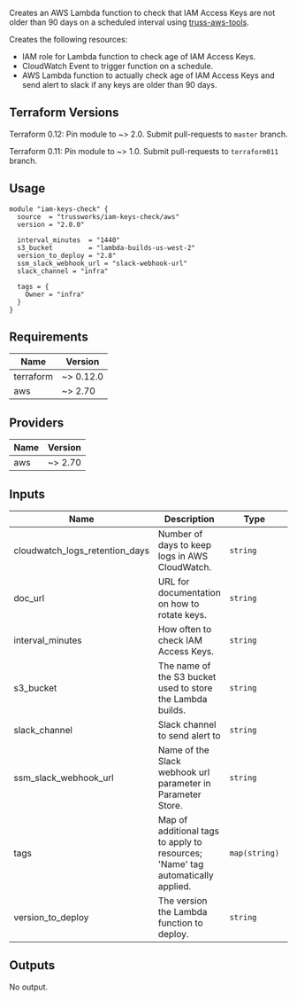 Creates an AWS Lambda function to check that IAM Access Keys are not older than 90 days
on a scheduled interval using [truss-aws-tools](https://github.com/trussworks/truss-aws-tools).

Creates the following resources:

* IAM role for Lambda function to check age of IAM Access Keys.
* CloudWatch Event to trigger function on a schedule.
* AWS Lambda function to actually check age of IAM Access Keys and send alert to slack if any keys are older than 90 days.

## Terraform Versions

Terraform 0.12: Pin module to ~> 2.0. Submit pull-requests to `master` branch.

Terraform 0.11: Pin module to ~> 1.0. Submit pull-requests to `terraform011` branch.

## Usage

```hcl
module "iam-keys-check" {
  source  = "trussworks/iam-keys-check/aws"
  version = "2.0.0"

  interval_minutes  = "1440"
  s3_bucket         = "lambda-builds-us-west-2"
  version_to_deploy = "2.8"
  ssm_slack_webhook_url = "slack-webhook-url"
  slack_channel = "infra"

  tags = {
    Owner = "infra"
  }
}
```

<!-- BEGINNING OF PRE-COMMIT-TERRAFORM DOCS HOOK -->
## Requirements

| Name | Version |
|------|---------|
| terraform | ~> 0.12.0 |
| aws | ~> 2.70 |

## Providers

| Name | Version |
|------|---------|
| aws | ~> 2.70 |

## Inputs

| Name | Description | Type | Default | Required |
|------|-------------|------|---------|:--------:|
| cloudwatch\_logs\_retention\_days | Number of days to keep logs in AWS CloudWatch. | `string` | `90` | no |
| doc\_url | URL for documentation on how to rotate keys. | `string` | `"https://example.com"` | no |
| interval\_minutes | How often to check IAM Access Keys. | `string` | `1440` | no |
| s3\_bucket | The name of the S3 bucket used to store the Lambda builds. | `string` | n/a | yes |
| slack\_channel | Slack channel to send alert to | `string` | n/a | yes |
| ssm\_slack\_webhook\_url | Name of the Slack webhook url parameter in Parameter Store. | `string` | n/a | yes |
| tags | Map of additional tags to apply to resources; 'Name' tag automatically applied. | `map(string)` | `{}` | no |
| version\_to\_deploy | The version the Lambda function to deploy. | `string` | n/a | yes |

## Outputs

No output.

<!-- END OF PRE-COMMIT-TERRAFORM DOCS HOOK -->
